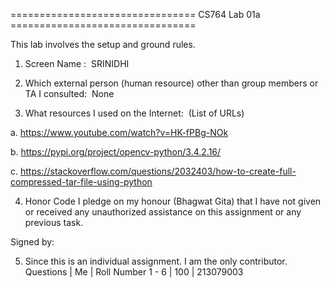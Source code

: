 ================================ CS764 Lab 01a ================================

This lab involves the setup and ground rules.

1. Screen Name :  SRINIDHI

2. Which external person (human resource) other than group members or TA I consulted:  None

3. What resources I used on the Internet:  (List of URLs)

a. https://www.youtube.com/watch?v=HK-fPBg-NOk

b. https://pypi.org/project/opencv-python/3.4.2.16/

c. https://stackoverflow.com/questions/2032403/how-to-create-full-compressed-tar-file-using-python

4. Honor Code
I pledge on my honour (Bhagwat Gita) that I have not given or received any unauthorized 
assistance on this assignment or any previous task.  

Signed by:  <Akella Venkata Surya Srinidhi>

5. Since this is an individual assignment. I am the only contributor.
Questions | Me  | Roll Number
    1 - 6 | 100 | 213079003
